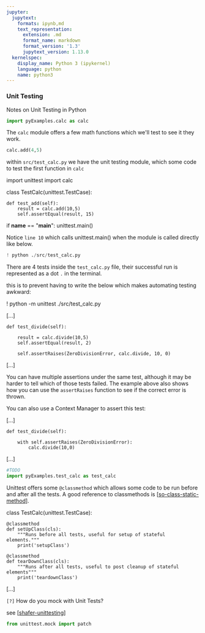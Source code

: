 ```yaml
---
jupyter:
  jupytext:
    formats: ipynb,md
    text_representation:
      extension: .md
      format_name: markdown
      format_version: '1.3'
      jupytext_version: 1.13.0
  kernelspec:
    display_name: Python 3 (ipykernel)
    language: python
    name: python3
---
```


### Unit Testing


Notes on Unit Testing in Python

```python
import pyExamples.calc as calc
```

The `calc` module offers a few math functions which we'll test to see it they work.

```python
calc.add(4,5)
```

within `src/test_calc.py` we have the unit testing module, which some code to test the first function in `calc`

<!-- #raw -->
import unittest
import calc

class TestCalc(unittest.TestCase):
    
    def test_add(self):
        result = calc.add(10,5)
        self.assertEqual(result, 15)
        
if __name__ == "__main__":
    unittest.main()
<!-- #endraw -->

<!-- #raw -->
Notice `line 10` which calls unittest.main() when the module is called directly like below.
<!-- #endraw -->

```python
! python ./src/test_calc.py
```

There are 4 tests inside the `test_calc.py` file, their successful run is represented as a dot `.` in the terminal.


this is to prevent having to write the below which makes automating testing awkward:

<!-- #raw -->
! python -m unittest ./src/test_calc.py
<!-- #endraw -->

<!-- #raw -->
[...]

    def test_divide(self):
    
        result = calc.divide(10,5)
        self.assertEqual(result, 2)
       
        self.assertRaises(ZeroDivisionError, calc.divide, 10, 0)
        
[...]
<!-- #endraw -->

You can have multiple assertions under the same test, although it may be harder to tell which of those tests failed. The example above also shows how you can use the `assertRaises` function to see if the correct error is thrown.


You can also use a Context Manager to assert this test:

<!-- #raw -->
[...] 

    def test_divide(self):
    
        with self.assertRaises(ZeroDivisionError):
            calc.divide(10,0)
    
[...]
<!-- #endraw -->

```python
#TODO
import pyExamples.test_calc as test_calc
```

Unittest offers some `@classmethod` which allows some code to be run before and after all the tests. A good reference to classmethods is [[so-class-static-method](https://stackoverflow.com/questions/12179271/meaning-of-classmethod-and-staticmethod-for-beginner)].

<!-- #raw -->
class TestCalc(unittest.TestCase):

    @classmethod
    def setUpClass(cls):
        """Runs before all tests, useful for setup of stateful elements."""
        print('setupClass')
    
    @classmethod
    def tearDownClass(cls):
        """Runs after all tests, useful to post cleanup of stateful elements"""
        print('teardownClass')

[...] 
<!-- #endraw -->

`[?]` How do you mock with Unit Tests?

see [[shafer-unittesting](https://youtu.be/6tNS--WetLI?t=1738)]

```python
from unittest.mock import patch
```
